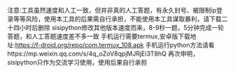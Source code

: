 注意:工具虽然速度和人工一致，但并非真的人工答题，有永久封号、被限制ip登录等等风险，使用本工具的后果需自行承担，不能使用本工具谋取暴利，请下载二十四小时后删除
sisipython修改其他版本速度而来，8-9秒一题，5分钟完成一轮答题，和人工答题速度差不多一致
手机运行需要termux,安卓版下载地址:https://f-droid.org/repo/com.termux_108.apk
手机运行python方法请看https://mp.weixin.qq.com/s/4q_oZoV8qpjMJRjEi3T8hQ
再次申明，sisipython只作为交流学习使用，使用后果自行承担

